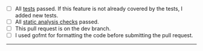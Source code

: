- [ ] All [tests](https://github.com/mondo192/jfrog-client-go#tests) passed. If this feature is not already covered by the tests, I added new tests.
- [ ] All [static analysis checks](https://github.com/mondo192/jfrog-client-go/actions/workflows/analysis.yml) passed.
- [ ] This pull request is on the dev branch.
- [ ] I used gofmt for formatting the code before submitting the pull request.
-----